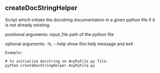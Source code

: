 createDocStringHelper
----------

Script which initiate the docstring documentation in a given python file if it is not already existing.

positional arguments:
  input_file  path of the python file

optional arguments:
  -h, --help  show this help message and exit

    Example:
    
    # to initialize docstring on AnyPyFile.py file:
    python createDocStringHelper AnyPyFile.py
    